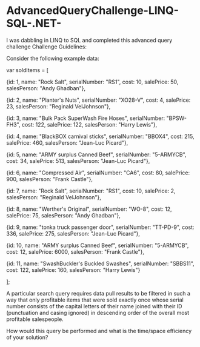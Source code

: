 # AdvancedQueryChallenge-LINQ-SQL-.NET-
I was dabbling in LINQ to SQL and completed this advanced query challenge
Challenge Guidelines:

 Consider the following example data:

var soldItems = [

  {id: 1, name: "Rock Salt", serialNumber: "RS1", cost: 10, salePrice: 50, salesPerson: "Andy Ghadban"},

  {id: 2, name: "Planter's Nuts", serialNumber: "XO28-V", cost: 4, salePrice: 23, salesPerson: "Reginald VelJohnson"},

  {id: 3, name: "Bulk Pack SuperWash Fire Hoses", serialNumber: "BPSW-FH3", cost: 122, salePrice: 122, salesPerson: "Harry Lewis"},

  {id: 4, name: "BlackBOX carnival sticks", serialNumber: "BBOX4", cost: 215, salePrice: 460, salesPerson: "Jean-Luc Picard"},

  {id: 5, name: "ARMY surplus Canned Beef", serialNumber: "5-ARMYCB", cost: 34, salePrice: 513, salesPerson: "Jean-Luc Picard"},

  {id: 6, name: "Compressed Air", serialNumber: "CA6", cost: 80, salePrice: 900, salesPerson: "Frank Castle"},

  {id: 7, name: "Rock Salt", serialNumber: "RS1", cost: 10, salePrice: 2, salesPerson: "Reginald VelJohnson"},

  {id: 8, name: "Werther's Original", serialNumber: "WO-8", cost: 12, salePrice: 75, salesPerson: "Andy Ghadban"},

  {id: 9, name: "tonka truck passenger door", serialNumber: "TT-PD-9", cost: 336, salePrice: 275, salesPerson: "Jean-Luc Picard"},

  {id: 10, name: "ARMY surplus Canned Beef", serialNumber: "5-ARMYCB", cost: 12, salePrice: 6000, salesPerson: "Frank Castle"},

  {id: 11, name: "SwashBuckler's Buckled Swashes", serialNumber: "SBBS11", cost: 122, salePrice: 160, salesPerson: "Harry Lewis"}

];

A particular search query requires data pull results to be filtered in such a way that only profitable items that were sold exactly once whose serial number consists of the capital letters of their name joined with their ID (punctuation and casing ignored) in descending order of the overall most profitable salespeople.

How would this query be performed and what is the time/space efficiency of your solution?
